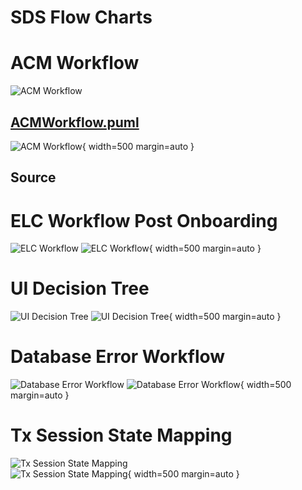 # SDS Flow Charts

# ACM Workflow

![ACM Workflow](../images/ACMWorkflow.png) 

## [ACMWorkflow.puml](../diagrams/ACMWorkflow.puml)

![ACM Workflow](../images/ACMWorkflow-p.png){ width=500 margin=auto }

## Source


# ELC Workflow Post Onboarding

![ELC Workflow](../images/ELCWorkflowPostOnboarding.png) 
![ELC Workflow](../images/ELCWorkflowPostOnboarding-p.png){ width=500 margin=auto }

# UI Decision Tree


![UI Decision Tree](../images/UIDecisionTree.png) 
![UI Decision Tree](../images/UIDecisionTree-p.png){ width=500 margin=auto }

# Database Error Workflow


![Database Error Workflow](../images/DatabaseErrorWorkflow.png) 
![Database Error Workflow](../images/dbew-p.png){ width=500 margin=auto }

# Tx Session State Mapping

![Tx Session State Mapping](../images/G7SDS_MaintainingCommunication_TxSessionStateMapping.png)  
![Tx Session State Mapping](../images/MaintainingCommunication_TxSessionStateMapping-p.png){ width=500 margin=auto }


